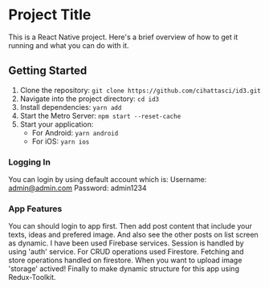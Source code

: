 # Project Title

This is a React Native project. Here's a brief overview of how to get it running and what you can do with it.

## Getting Started

1. Clone the repository: `git clone https://github.com/cihattasci/id3.git`
2. Navigate into the project directory: `cd id3`
3. Install dependencies: `yarn add`
4. Start the Metro Server: `npm start --reset-cache`
5. Start your application:
   - For Android: `yarn android`
   - For iOS: `yarn ios`

### Logging In

You can login by using default account which is: 
Username: admin@admin.com 
Password: admin1234

### App Features

You can should login to app first. Then add post content that include your texts, ideas and prefered image. And also see the other posts on list screen as dynamic.
I have been used Firebase services. Session is handled by using 'auth' service. For CRUD operations used Firestore. Fetching and store operations handled on firestore. When you want to upload image 'storage' actived! Finally to make dynamic structure for this app using Redux-Toolkit.